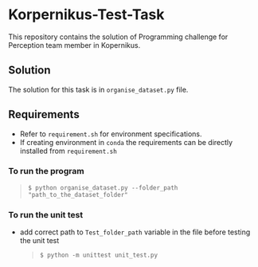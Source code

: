 # Korpernikus-Test-Task
 This repository contains the solution of Programming challenge for Perception team member in Kopernikus.
## Solution
 The solution for this task is in `organise_dataset.py` file.
## Requirements

- Refer to `requirement.sh` for environment specifications.
- If creating environment in `conda` the requirements can be directly installed from `requirement.sh`

###  To run the program
   > ```shell 
   > $ python organise_dataset.py --folder_path "path_to_the_dataset_folder"
###  To run the unit test
- add correct path to `Test_folder_path` variable in the file before testing the unit test
   > ```shell 
   > $ python -m unittest unit_test.py

